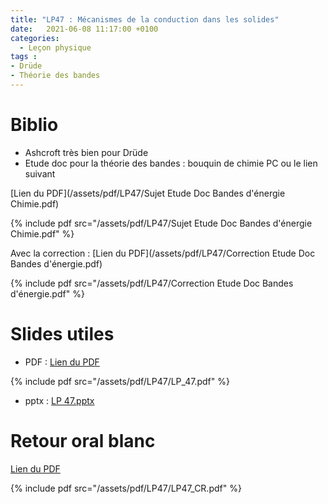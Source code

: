 ```yaml
---
title: "LP47 : Mécanismes de la conduction dans les solides"
date:   2021-06-08 11:17:00 +0100
categories:
  - Leçon physique
tags : 
- Drüde
- Théorie des bandes
---
```


# Biblio
- Ashcroft très bien pour Drüde
- Etude doc pour la théorie des bandes : bouquin de chimie PC ou le lien suivant

[Lien du PDF](/assets/pdf/LP47/Sujet Etude Doc Bandes d'énergie Chimie.pdf)

{% include pdf src="/assets/pdf/LP47/Sujet Etude Doc Bandes d'énergie Chimie.pdf" %}

Avec la correction : [Lien du PDF](/assets/pdf/LP47/Correction Etude Doc Bandes d'énergie.pdf)

{% include pdf src="/assets/pdf/LP47/Correction Etude Doc Bandes d'énergie.pdf" %}


# Slides utiles
- PDF : [Lien du PDF](/assets/pdf/LP47/LP_47.pdf)

{% include pdf src="/assets/pdf/LP47/LP_47.pdf" %}

- pptx : [LP 47.pptx](https://github.com/aure00/aure00.github.io/files/6654249/LP.47.pptx)

# Retour oral blanc

[Lien du PDF](/assets/pdf/LP47/LP47_CR.pdf)

{% include pdf src="/assets/pdf/LP47/LP47_CR.pdf" %}
